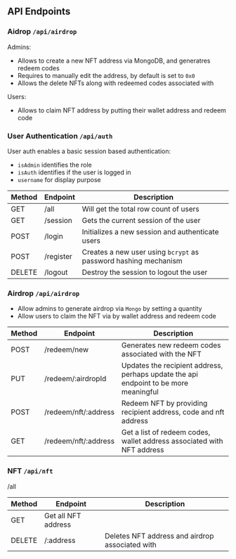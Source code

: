 ## API Endpoints

### Aidrop `/api/airdrop`

Admins:

- Allows to create a new NFT address via MongoDB, and generatres redeem codes
- Requires to manually edit the address, by default is set to `0x0`
- Allows the delete NFTs along with redeemed codes associated with

Users:

- Allows to claim NFT address by putting their wallet address and redeem code

### User Authentication `/api/auth`

User auth enables a basic session based authentication:

- `isAdmin` identifies the role
- `isAuth` identifies if the user is logged in
- `username` for display purpose

<table>
   <thead>
      <tr>
         <th>Method</th>
         <th>Endpoint</th>
         <th>Description</th>
      </tr>
   </thead>
   <tbody>
      <tr>
         <td>GET</td>
         <td>/all</td>
         <td>Will get the total row count of users</td>
      </tr>
      <tr>
         <td>GET</td>
         <td>/session</td>
         <td>Gets the current session of the user</td>
      </tr>
      <tr>
         <td>POST</td>
         <td>/login</td>
         <td>Initializes a new session and authenticate users</td>
      </tr>
      <tr>
         <td>POST</td>
         <td>/register</td>
         <td>Creates a new user using <code>bcrypt</code> as password hashing mechanism</td>
      </tr>
      <tr>
         <td>DELETE</td>
         <td>/logout</td>
         <td>Destroy the session to logout the user</td>
      </tr>
   </tbody>
</table>

### Airdrop `/api/airdrop`

- Allow admins to generate airdrop via `Mongo` by setting a quantity
- Allow users to claim the NFT via by wallet address and redeem code

<table>
   <thead>
      <tr>
         <th>Method</th>
         <th>Endpoint</th>
         <th>Description</th>
      </tr>
   </thead>
   <tbody>
      <tr>
         <td>POST</td>
         <td>/redeem/new</td>
         <td>Generates new redeem codes associated with the NFT</td>
      </tr>
      <tr>
         <td>PUT</td>
         <td>/redeem/:airdropId</td>
         <td>Updates the recipient address, perhaps update the api endpoint to be more meaningful</td>
      </tr>
      <tr>
         <td>POST</td>
         <td>/redeem/nft/:address</td>
         <td>Redeem NFT by providing recipient address, code and nft address 
      </tr>
      <tr>
         <td>GET</td>
         <td>/redeem/nft/:address</td>
         <td>Get a list of redeem codes, wallet address associated with NFT address</td>
      </tr>
   </tbody>
</table>

### NFT `/api/nft`

<table>
   <thead>
      <tr>
         <th>Method</th>
         <th>Endpoint</th>
         <th>Description</th>
      </tr>
   </thead>
   <tbody>
      <tr>
         <td>GET</td>
         </td>/all</td>
         <td>Get all NFT address</td>
      </tr>
      <tr>
         <td>DELETE</td>
         <td>/:address</td>
         <td>Deletes NFT address and airdrop associated with</td>
      </tr>
   </tbody>
</table>
